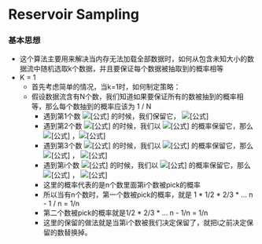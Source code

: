 # Reservoir Sampling

### 基本思想

* 这个算法主要用来解决当内存无法加载全部数据时，如何从包含未知大小的数据流中随机选取k个数据，并且要保证每个数据被抽取到的概率相等
* K = 1
  * 首先考虑简单的情况，当k=1时，如何制定策略：
  * 假设数据流含有N个数，我们知道如果要保证所有的数被抽到的概率相等，那么每个数抽到的概率应该为 1 / N
    * 遇到第1个数 ![\[公式\]](https://www.zhihu.com/equation?tex=n\_1) 的时候，我们保留它， ![\[公式\]](https://www.zhihu.com/equation?tex=p%28n\_1%29%3D1)
    * 遇到第2个数 ![\[公式\]](https://www.zhihu.com/equation?tex=n\_2) 的时候，我们以 ![\[公式\]](https://www.zhihu.com/equation?tex=%5Cfrac%7B1%7D%7B2%7D) 的概率保留它，那么 ![\[公式\]](https://www.zhihu.com/equation?tex=p%28n\_1%29%3D1%5Ctimes+%5Cfrac%7B1%7D%7B2%7D%3D%5Cfrac%7B1%7D%7B2%7D) ，![\[公式\]](https://www.zhihu.com/equation?tex=p%28n\_2%29%3D%5Cfrac%7B1%7D%7B2%7D)
    * 遇到第3个数 ![\[公式\]](https://www.zhihu.com/equation?tex=n\_3) 的时候，我们以 ![\[公式\]](https://www.zhihu.com/equation?tex=%5Cfrac%7B1%7D%7B3%7D) 的概率保留它，那么 ![\[公式\]](https://www.zhihu.com/equation?tex=p%28n\_1%29%3Dp%28n\_2%29%3D%5Cfrac%7B1%7D%7B2%7D%5Ctimes%281-%5Cfrac%7B1%7D%7B3%7D%29%3D%5Cfrac%7B1%7D%7B3%7D) ， ![\[公式\]](https://www.zhihu.com/equation?tex=p%28n\_3%29%3D%5Cfrac%7B1%7D%7B3%7D)
    * 遇到第i个数 ![\[公式\]](https://www.zhihu.com/equation?tex=n\_i) 的时候，我们以 ![\[公式\]](https://www.zhihu.com/equation?tex=%5Cfrac%7B1%7D%7Bi%7D) 的概率保留它，那么 ![\[公式\]](https://www.zhihu.com/equation?tex=p%28n\_1%29%3Dp%28n\_2%29%3Dp%28n\_3%29%3D%5Cdots%3Dp%28n\_%7Bi-1%7D%29%3D%5Cfrac%7B1%7D%7Bi-1%7D%5Ctimes%281-%5Cfrac%7B1%7D%7Bi%7D%29%3D%5Cfrac%7B1%7D%7Bi%7D) ， ![\[公式\]](https://www.zhihu.com/equation?tex=p%28n\_i%29%3D%5Cfrac%7B1%7D%7Bi%7D)
    * 这里的概率代表的是n个数里面第i个数被pick的概率
    * 所以当有n个数时，第一个数被pick的概率，就是 1 \* 1/2 \* 2/3 \* ... n - 1 / n = 1/n
    * 第二个数被pick的概率就是1/2 \* 2/3 \* ... n - 1/n = 1/n
    * 这里的保留的做法就是当第i个数被我们决定保留了，就把i之前决定保留的数替换掉。

